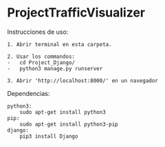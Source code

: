 # ProjectTrafficVisualizer

Instrucciones de uso:

    1. Abrir terminal en esta carpeta.

    2. Usar los commandos: 
    -   cd Project_Django/
    -   python3 manage.py runserver

    3. Abrir 'http://localhost:8000/' en un navegador


Dependencias:

    python3:
        sudo apt-get install python3
    pip:
        sudo apt-get install python3-pip
    django:
        pip3 install Django